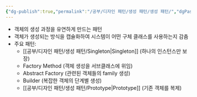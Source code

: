 ```yaml
---
{"dg-publish":true,"permalink":"/공부/디자인 패턴/생성 패턴/생성 패턴/","dgPassFrontmatter":true}
---
```



- 객체의 생성 과정을 유연하게 만드는 패턴
- 객체가 생성되는 방식을 캡슐화하여 시스템이 어떤 구체 클래스를 사용하는지 감춤
- 주요 패턴:
    - [[공부/디자인 패턴/생성 패턴/Singleton\|Singleton]] (하나의 인스턴스만 보장)
    - Factory Method (객체 생성을 서브클래스에 위임)
    - Abstract Factory (관련된 객체들의 family 생성)
    - Builder (복잡한 객체의 단계별 생성)
    - [[공부/디자인 패턴/생성 패턴/Prototype\|Prototype]] (기존 객체를 복제)